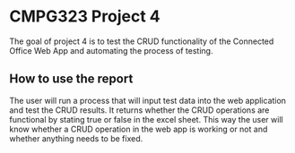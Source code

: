 # CMPG323 Project 4
The goal of project 4 is to test the CRUD functionality of the Connected Office Web App and automating the process of testing. 


## How to use the report
The user will run a process that will input test data into the web application and test the CRUD results. It returns whether the CRUD operations are functional by stating true or false in the excel sheet. This way the user will know whether a CRUD operation in the web app is working or not and whether anything needs to be fixed.
